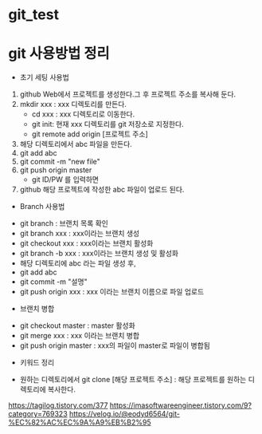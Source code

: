 # git_test
# git 사용방법 정리

* 초기 세팅 사용법
1. github Web에서 프로젝트를 생성한다.그 후 프로젝트 주소를 복사해 둔다.
2. mkdir xxx : xxx 디렉토리를 만든다.
   - cd xxx : xxx 디렉토리로 이동한다.
   - git init: 현재 xxx 디렉토리를 git 저장소로 지정한다.
   - git remote add origin [프로젝트 주소]
3. 해당 디렉토리에서 abc 파일을 만든다.
4. git add abc 
5. git commit -m "new file"
6. git push origin master
   - git ID/PW 를 입력하면
7. github 해당 프로젝트에 작성한 abc 파일이 업로드 된다.

* Branch 사용법
- git branch : 브랜치 목록 확인
- git branch xxx : xxx이라는 브랜치 생성
- git checkout xxx : xxx이라는 브랜치 활성화
- git branch -b xxx : xxx이라는 브랜치 생성 및 활성화
- 해당 디렉토리에 abc 라는 파일 생성 후,
- git add abc
- git commit -m "설명"
- git push origin xxx : xxx 이라는 브랜치 이름으로 파일 업로드

* 브랜치 병합
- git checkout master : master 활성화
- git merge xxx : xxx 이라는 브랜치 병합
- git push origin master : xxx의 파일이 master로 파일이 병합됨


* 키워드 정리
- 원하는 디렉토리에서 git clone [해당 프로젝트 주소] : 해당 프로젝트를 원하는 디렉토리에 복사한다.


https://tagilog.tistory.com/377
https://imasoftwareengineer.tistory.com/9?category=769323
https://velog.io/@eodyd6564/git-%EC%82%AC%EC%9A%A9%EB%B2%95
